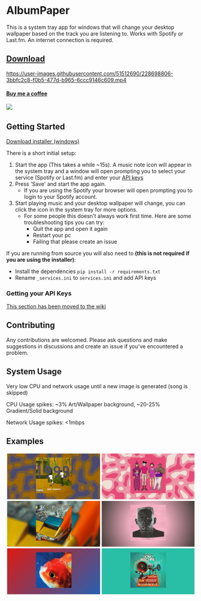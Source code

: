 # AlbumPaper

This is a system tray app for windows that will change your desktop wallpaper based on the track you are listening to.
Works with Spotify or Last.fm. An internet connection is required.

## [Download](https://github.com/jac0b-w/AlbumPaper/releases/latest)

https://user-images.githubusercontent.com/51512690/228698806-3bbfc2c8-f0b5-477d-b965-6ccc9146c609.mp4

#### [Buy me a coffee]((https://www.buymeacoffee.com/jac0b))
[<img src = "https://i.giphy.com/media/TDQOtnWgsBx99cNoyH/giphy.webp" height="65px">](https://www.buymeacoffee.com/jac0b)

## Getting Started

[Download installer (windows)](https://github.com/jac0b-w/AlbumPaper/releases/latest)

There is a short initial setup:

1. Start the app (This takes a while ~15s). A music note icon will appear in the system tray and a window will open prompting you to select your service (Spotify or Last.fm) and enter your [API keys](https://github.com/jac0b-w/AlbumPaper/wiki/Getting-API-Keys)
2. Press 'Save' and start the app again.
    - If you are using the Spotify your browser will open prompting you to login to your Spotify account. 
3. Start playing music and your desktop wallpaper will change, you can click the icon in the system tray for more options.
    - For some people this doesn't always work first time. Here are some troubleshooting tips you can try:
        - Quit the app and open it again
        - Restart your pc
        - Failing that please create an issue

If you are running from source you will also need to **(this is not required if you are using the installer)**:

- Install the dependencies ```pip install -r requirements.txt```
- Rename ```_services.ini``` to ```services.ini``` and add API keys


### Getting your API Keys

[This section has been moved to the wiki](https://github.com/jac0b-w/AlbumPaper/wiki/Getting-API-Keys)

## Contributing

Any contributions are welcomed. Please ask questions and make suggestions in discussions and create an issue if you've encountered a problem.

## System Usage

Very low CPU and network usage until a new image is generated (song is skipped)

CPU Usage spikes: ~3% Art/Wallpaper background, ~20-25% Gradient/Solid background

Network Usage spikes: <1mbps

## Examples

<img src = readme_images/eg.jpg>
